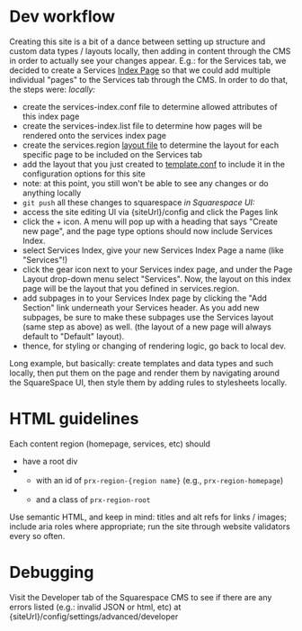 # Dev workflow
Creating this site is a bit of a dance between setting up structure and custom data types / layouts locally, then adding in content through the CMS in order to actually see your changes appear. E.g.: for the Services tab, we decided to create a Services [Index Page](https://developers.squarespace.com/folders-indexes/) so that we could add multiple individual "pages" to the Services tab through the CMS. In order to do that, the steps were:
*locally:*
  - create the services-index.conf file to determine allowed attributes of this index page
  - create the services-index.list file to determine how pages will be rendered onto the services index page
  - create the services.region [layout file](https://developers.squarespace.com/layouts-regions/) to determine the layout for each specific page to be included on the Services tab
  - add the layout that you just created to [template.conf](https://developers.squarespace.com/template-configuration/) to include it in the configuration options for this site
  - note: at this point, you still won't be able to see any changes or do anything locally
  - `git push` all these changes to squarespace
*in Squarespace UI:*
  - access the site editing UI via {siteUrl}/config and click the Pages link
  - click the + icon. A menu will pop up with a heading that says "Create new page", and the page type options should now include Services Index. 
  - select Services Index, give your new Services Index Page a name (like "Services"!)
  - click the gear icon next to your Services index page, and under the Page Layout drop-down menu select "Services". Now, the layout on this index page will be the layout that you defined in services.region.
  - add subpages in to your Services Index page by clicking the "Add Section" link underneath your Services header. As you add new subpages, be sure to make these subpages use the Services layout (same step as above) as well. (the layout of a new page will always default to "Default" layout).
  - thence, for styling or changing of rendering logic, go back to local dev.

Long example, but basically: create templates and data types and such locally, then put them on the page and render them by navigating around the SquareSpace UI, then style them by adding rules to stylesheets locally.


# HTML guidelines
Each content region (homepage, services, etc) should
- have a root div
- + with an id of `prx-region-{region name}` (e.g., `prx-region-homepage`)
- + and a class of `prx-region-root`

Use semantic HTML, and keep in mind: titles and alt refs for links / images; include aria roles where appropriate; run the site through website validators every so often.


# Debugging
Visit the Developer tab of the Squarespace CMS to see if there are any errors listed (e.g.: invalid JSON or html, etc) at {siteUrl}/config/settings/advanced/developer
